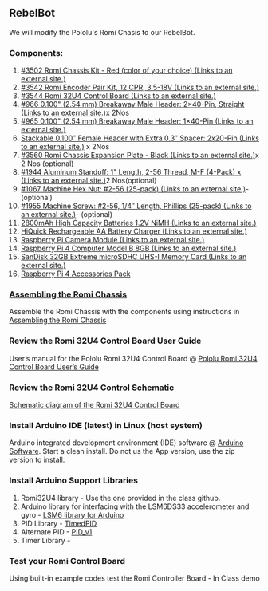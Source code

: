 ## RebelBot

We will modify the Pololu's Romi Chasis to our RebelBot.

### Components: 

1. [#3502 Romi Chassis Kit - Red (color of your choice) (Links to an external site.)](https://www.pololu.com/product/3502)
2. [#3542 Romi Encoder Pair Kit, 12 CPR, 3.5-18V (Links to an external site.)](https://www.pololu.com/product/3542)
3. [#3544 Romi 32U4 Control Board (Links to an external site.)](https://www.pololu.com/product/3544)
4. [#966 0.100" (2.54 mm) Breakaway Male Header: 2×40-Pin, Straight (Links to an external site.)](https://www.pololu.com/product/966)x 2Nos
5. [#965 0.100" (2.54 mm) Breakaway Male Header: 1×40-Pin (Links to an external site.)](https://www.pololu.com/product/965)
6. [Stackable 0.100″ Female Header with Extra 0.3″ Spacer: 2x20-Pin (Links to an external site.)](https://www.pololu.com/product/2749) x 2Nos
7. [#3560 Romi Chassis Expansion Plate - Black (Links to an external site.)](https://www.pololu.com/product/3560)x 2 Nos (optional)
8. [#1944 Aluminum Standoff: 1" Length, 2-56 Thread, M-F (4-Pack) x (Links to an external site.)](https://www.pololu.com/product/1944)2 Nos(optional)
9. [#1067 Machine Hex Nut: #2-56 (25-pack) (Links to an external site.)](https://www.pololu.com/product/1067)- (optional)
10. [#1955 Machine Screw: #2-56, 1/4″ Length, Phillips (25-pack) (Links to an external site.)](https://www.pololu.com/product/1955)- (optional)
11. [2800mAh High Capacity Batteries 1.2V NiMH (Links to an external site.)](https://www.amazon.com/POWEROWL-Rechargeable-Batteries-Capacity-Discharge/dp/B07M7JHBNC)
12. [HiQuick Rechargeable AA Battery Charger (Links to an external site.)](https://www.amazon.com/dp/B08C791XND)
13. [Raspberry Pi Camera Module (Links to an external site.)](https://www.amazon.com/seeed-studio-Raspberry-Megapixel-Compatible/dp/B07Z76QHBY)
14. [Raspberry Pi 4 Computer Model B 8GB (Links to an external site.)](https://www.amazon.com/Raspberry-Computer-Suitable-Building-Workstation/dp/B0899VXM8F/)
15. [SanDisk 32GB Extreme microSDHC UHS-I Memory Card (Links to an external site.)](https://www.amazon.com/dp/B06XWMQ81P)
16. [Raspberry Pi 4 Accessories Pack](https://www.amazon.com/Miuzei-Raspberry-HDMI-Micro-Aluminum-Included/dp/B07VX2WDHM)

### [Assembling the Romi Chassis](https://www.pololu.com/docs/0J68/4)

Assemble the Romi Chassis with the components using instructions in [Assembling the Romi Chassis](https://www.pololu.com/docs/0J68/4)

### Review the Romi 32U4 Control Board User Guide

User’s manual for the Pololu Romi 32U4 Control Board @ [Pololu Romi 32U4 Control Board User’s Guide](https://www.pololu.com/docs/0J69) 

### Review the Romi 32U4 Control Schematic

[Schematic diagram of the Romi 32U4 Control Board](https://www.pololu.com/file/0J1258/romi-32u4-control-board-schematic-diagram.pdf) 

### Install Arduino IDE (latest) in Linux (host system)

Arduino integrated development environment (IDE) software @ [Arduino Software](http://arduino.cc/en/Main/Software). Start a clean install. Do not us the App version, use the zip version to install.

### Install Arduino Support Libraries

1. Romi32U4 library - Use the one provided in the class github.
2.  Arduino library for interfacing with the LSM6DS33 accelerometer and gyro - [LSM6 library for Arduino](https://github.com/pololu/lsm6-arduino)
3. PID Library - [TimedPID](https://www.arduino.cc/reference/en/libraries/timedpid/)
4. Alternate PID -  [PID_v1](https://github.com/br3ttb/Arduino-PID-Library/)
5. Timer Library - 

### Test your Romi Control Board

Using built-in example codes test the Romi Controller Board - In Class demo 

